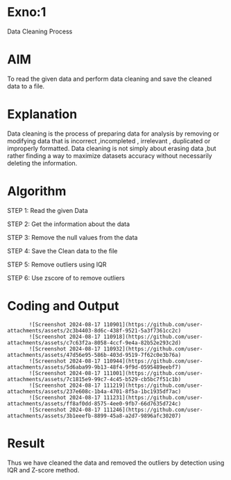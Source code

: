 # Exno:1
Data Cleaning Process

# AIM
To read the given data and perform data cleaning and save the cleaned data to a file.

# Explanation
Data cleaning is the process of preparing data for analysis by removing or modifying data that is incorrect ,incompleted , irrelevant , duplicated or improperly formatted. Data cleaning is not simply about erasing data ,but rather finding a way to maximize datasets accuracy without necessarily deleting the information.

# Algorithm
STEP 1: Read the given Data

STEP 2: Get the information about the data

STEP 3: Remove the null values from the data

STEP 4: Save the Clean data to the file

STEP 5: Remove outliers using IQR

STEP 6: Use zscore of to remove outliers

# Coding and Output
          
           ![Screenshot 2024-08-17 110901](https://github.com/user-attachments/assets/2c3b4403-8d6c-438f-9521-5a3f7361cc2c)
           ![Screenshot 2024-08-17 110918](https://github.com/user-attachments/assets/c7c63f2a-8058-4ccf-9e4a-82b52e293c2d)
           ![Screenshot 2024-08-17 110932](https://github.com/user-attachments/assets/47d56e95-586b-403d-9519-7f62c0e3b76a)
           ![Screenshot 2024-08-17 110944](https://github.com/user-attachments/assets/5d6aba99-9b13-48f4-9f9d-0595489eebf7)
           ![Screenshot 2024-08-17 111001](https://github.com/user-attachments/assets/7c1815e9-99c7-4c45-b529-cb5bc7f51c1b)
           ![Screenshot 2024-08-17 111219](https://github.com/user-attachments/assets/237e608c-1b4a-4701-8f5a-1bc1935df7ac)
           ![Screenshot 2024-08-17 111231](https://github.com/user-attachments/assets/ff8af0dd-8575-4ee0-9fb7-66d7635d724c)
           ![Screenshot 2024-08-17 111246](https://github.com/user-attachments/assets/3b1eeefb-8899-45a8-a2d7-9896afc30207)



           



           












# Result
Thus we have cleaned the data and removed the outliers by detection using IQR and Z-score method.
